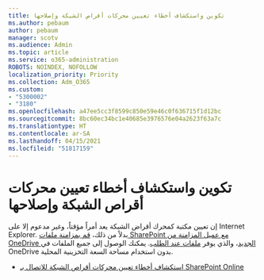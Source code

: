 ```yaml
---
title: تكوين واستكشاف أخطاء تعيين محركات أقراص الشبكة وإصلاحها
ms.author: pebaum
author: pebaum
manager: scotv
ms.audience: Admin
ms.topic: article
ms.service: o365-administration
ROBOTS: NOINDEX, NOFOLLOW
localization_priority: Priority
ms.collection: Adm_O365
ms.custom:
- "5300002"
- "3180"
ms.openlocfilehash: a47ee5cc3f8599c850e59e46c0f636715f1d12bc
ms.sourcegitcommit: 8bc60ec34bc1e40685e3976576e04a2623f63a7c
ms.translationtype: HT
ms.contentlocale: ar-SA
ms.lasthandoff: 04/15/2021
ms.locfileid: "51817159"
---
```

# <a name="configure-and-troubleshoot-mapped-network-drives"></a>تكوين واستكشاف أخطاء تعيين محركات أقراص الشبكة وإصلاحها

إن تعيين مكتبة كمحرك أقراض الشبكة يعد أمراً مؤقتاً، وغير مدعوم إلا على Internet Explorer. بدلاً من ذلك، [قم بمزامنة ملفات SharePoint مع عميل المزامنة من OneDrive الجديد](https://support.office.com/article/6de9ede8-5b6e-4503-80b2-6190f3354a88)، والذي يوفر [ملفات عند الطلب](https://support.office.com/article/0e6860d3-d9f3-4971-b321-7092438fb38e). يمكنك الوصول إلى جميع الملفات في OneDrive بدون استخدام مساحة السعة التخزينية المحلية.

- [استكشاف أخطاء تعيين محركات أقراص الشبكة للاتصال بـ SharePoint Online](https://docs.microsoft.com/sharepoint/support/administration/troubleshoot-mapped-network-drives)

